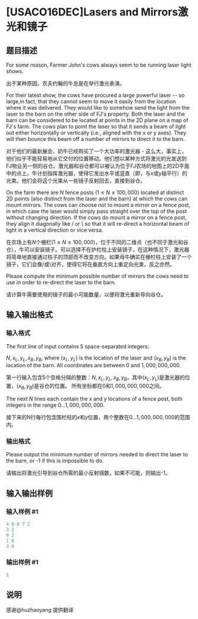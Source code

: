 # [USACO16DEC]Lasers and Mirrors激光和镜子

## 题目描述

For some reason, Farmer John's cows always seem to be running laser light shows.

出于某种原因，农夫约翰的牛总是在举行激光表演。

For their latest show, the cows have procured a large powerful laser -- so large,in fact, that they cannot seem to move it easily from the location where it was delivered. They would like to somehow send the light from the laser to the barn on the other side of FJ's property. Both the laser and the barn can be considered to be located at points in the 2D plane on a map of FJ's farm. The cows plan to point the laser so that it sends a beam of light out either horizontally or vertically (i.e., aligned with the x or y axes). They will then bounce this beam off a number of mirrors to direct it to the barn.

对于他们的最新展会，奶牛已经购买了一个大功率的激光器 - 这么大，事实上，他们似乎不能轻易地从它交付的位置移动。他们想以某种方式将激光的光发送到FJ物业另一侧的谷仓。激光器和谷仓都可以被认为位于FJ农场的地图上的2D平面中的点上。牛计划指挥激光器，使得它发出水平或竖直（即，与x或y轴平行）的光束。他们会将这个光束从一些镜子反射回去，直接到谷仓。

On the farm there are $N$ fence posts ($1 \leq N \leq 100,000$) located at distinct 2D points (also distinct from the laser and the barn) at which the cows can mount mirrors. The cows can choose not to mount a mirror on a fence post, in which case the laser would simply pass straight over the top of the post without changing direction. If the cows do mount a mirror on a fence post, they align it diagonally like / or \ so that it will re-direct a horizontal beam of light in a vertical direction or vice versa.

在农场上有$N$个栅栏($1 \leq N \leq 100,000$)，位于不同的二维点（也不同于激光和谷仓），牛可以安装镜子。可以选择不在护栏柱上安装镜子，在这种情况下，激光器将简单地直接通过柱子的顶部而不改变方向。如果母牛确实在栅栏柱上安装了一个镜子，它们会像/或\对齐，使得它将在垂直方向上重定向光束，反之亦然。

Please compute the minimum possible number of mirrors the cows need to use in order to re-direct the laser to the barn.

请计算牛需要使用的镜子的最小可能数量，以便将激光重新导向谷仓。

## 输入输出格式

### 输入格式

The first line of input contains 5 space-separated integers:

$N, x_L, y_L, x_B, y_B$, where $(x_L, y_L)$ is the location of the laser and $(x_B, y_B)$ is the location of the barn. All coordinates are between $0$ and $1,000,000,000$.

第一行输入包含5个空格分隔的整数：$N, x_L, y_L, x_B, y_B$，其中$(x_L, y_L)$是激光器的位置，$(x_B, y_B)$是谷仓的位置。 所有坐标都在$0$和$1,000,000,000$之间。

The next $N$ lines each contain the $x$ and $y$ locations of a fence post, both integers in the range $0 \ldots 1,000,000,000$.

接下来的N行每行包含围栏柱的$x$和$y$位置，两个整数在$0 \ldots 1,000,000,000$的范围内。

### 输出格式

Please output the minimum number of mirrors needed to direct the laser to the barn, or -1 if this is impossible to do.

请输出将激光引导到谷仓所需的最小反射镜数，如果不可能，则输出-1。

## 输入输出样例

### 输入样例 #1

```cpp
4 0 0 7 2
3 2
0 2
1 6
3 0
```


### 输出样例 #1

```cpp
1
```


## 说明

感谢@huzhaoyang 提供翻译

